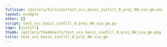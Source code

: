 ```yaml
---
fullsize: /gallery/fullsize/test_vcs_basic_isofill_0_proj_NH_via_gm.png
layout: example
other: []
script: test_vcs_basic_isofill_0_proj_NH_via_gm.py
tags: [isofill]
thumb: /gallery/thumbnails/test_vcs_basic_isofill_0_proj_NH_via_gm.png
title: test_vcs_basic_isofill_0_proj_NH_via_gm
---
```

